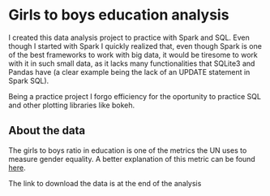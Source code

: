 # Girls to boys education analysis

I created this data analysis project to practice with Spark and SQL. Even though I started with Spark I quickly realized that, even though Spark is one of the best frameworks to work with big data, it would be tiresome to work with it in such small data, as it lacks many functionalities that SQLite3 and Pandas have (a clear example being the lack of an UPDATE statement in Spark SQL).

Being a practice project I forgo efficiency for the oportunity to practice SQL and other plotting libraries like bokeh.

## About the data

The girls to boys ratio in education is one of the metrics the UN uses to measure gender equality. A better explanation of this metric can be found [here](http://mdgs.un.org/unsd/mi/wiki/3-1-Ratios-of-girls-to-boys-in-primary-secondary-and-tertiary-education.ashx).

The link to download the data is at the end of the analysis

